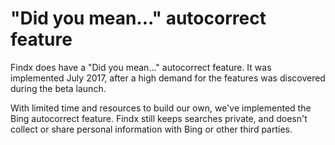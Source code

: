 # "Did you mean..." autocorrect feature

Findx does have a "Did you mean..." autocorrect feature. It was implemented July 2017, after a high demand for the features was discovered during the beta launch. 

With limited time and resources to build our own, we've implemented the Bing autocorrect feature. Findx still keeps searches private, and doesn't collect or share personal information with Bing or other third parties. 
